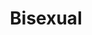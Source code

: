 ---
title: Bisexual
description:
image:
  src: ''
  alt: 'Bisexual Flag'
type: ''
lastModified: 2025-09-01
---
